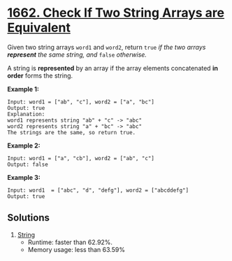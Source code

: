 # [1662. Check If Two String Arrays are Equivalent](https://leetcode.com/problems/check-if-two-string-arrays-are-equivalent/)

Given two string arrays `word1` and `word2`, return `true` _if the two arrays **represent** the same string, and_ `false` _otherwise._

A string is **represented** by an array if the array elements concatenated **in order** forms the string.

**Example 1:**

```
Input: word1 = ["ab", "c"], word2 = ["a", "bc"]
Output: true
Explanation:
word1 represents string "ab" + "c" -> "abc"
word2 represents string "a" + "bc" -> "abc"
The strings are the same, so return true.
```

**Example 2:**

```
Input: word1 = ["a", "cb"], word2 = ["ab", "c"]
Output: false
```

**Example 3:**

```
Input: word1  = ["abc", "d", "defg"], word2 = ["abcddefg"]
Output: true
```

## Solutions
1. [String](./CheckIfTwoStringArraysAreEquivalent.java)
    - Runtime: faster than 62.92%.
    - Memory usage: less than 63.59%
